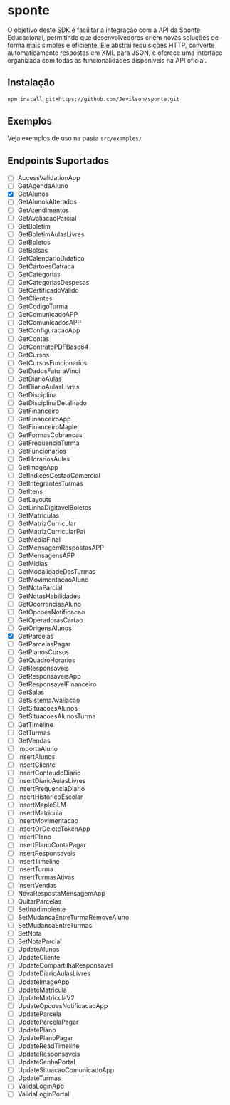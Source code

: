# sponte

O objetivo deste SDK é facilitar a integração com a API da Sponte Educacional, permitindo que desenvolvedores criem novas soluções de forma mais simples e eficiente. Ele abstrai requisições HTTP, converte automaticamente respostas em XML para JSON, e oferece uma interface organizada com todas as funcionalidades disponíveis na API oficial.


## Instalação

```bash
npm install git+https://github.com/Jevilson/sponte.git
```


## Exemplos

Veja exemplos de uso na pasta `src/examples/`


## Endpoints Suportados

- [ ] AccessValidationApp
- [ ] GetAgendaAluno
- [x] GetAlunos
- [ ] GetAlunosAlterados
- [ ] GetAtendimentos
- [ ] GetAvaliacaoParcial
- [ ] GetBoletim
- [ ] GetBoletimAulasLivres
- [ ] GetBoletos
- [ ] GetBolsas
- [ ] GetCalendarioDidatico
- [ ] GetCartoesCatraca
- [ ] GetCategorias
- [ ] GetCategoriasDespesas
- [ ] GetCertificadoValido
- [ ] GetClientes
- [ ] GetCodigoTurma
- [ ] GetComunicadoAPP
- [ ] GetComunicadosAPP
- [ ] GetConfiguracaoApp
- [ ] GetContas
- [ ] GetContratoPDFBase64
- [ ] GetCursos
- [ ] GetCursosFuncionarios
- [ ] GetDadosFaturaVindi
- [ ] GetDiarioAulas
- [ ] GetDiarioAulasLivres
- [ ] GetDisciplina
- [ ] GetDisciplinaDetalhado
- [ ] GetFinanceiro
- [ ] GetFinanceiroApp
- [ ] GetFinanceiroMaple
- [ ] GetFormasCobrancas
- [ ] GetFrequenciaTurma
- [ ] GetFuncionarios
- [ ] GetHorariosAulas
- [ ] GetImageApp
- [ ] GetIndicesGestaoComercial
- [ ] GetIntegrantesTurmas
- [ ] GetItens
- [ ] GetLayouts
- [ ] GetLinhaDigitavelBoletos
- [ ] GetMatriculas
- [ ] GetMatrizCurricular
- [ ] GetMatrizCurricularPai
- [ ] GetMediaFinal
- [ ] GetMensagemRespostasAPP
- [ ] GetMensagensAPP
- [ ] GetMidias
- [ ] GetModalidadeDasTurmas
- [ ] GetMovimentacaoAluno
- [ ] GetNotaParcial
- [ ] GetNotasHabilidades
- [ ] GetOcorrenciasAluno
- [ ] GetOpcoesNotificacao
- [ ] GetOperadorasCartao
- [ ] GetOrigensAlunos
- [x] GetParcelas
- [ ] GetParcelasPagar
- [ ] GetPlanosCursos
- [ ] GetQuadroHorarios
- [ ] GetResponsaveis
- [ ] GetResponsaveisApp
- [ ] GetResponsavelFinanceiro
- [ ] GetSalas
- [ ] GetSistemaAvaliacao
- [ ] GetSituacoesAlunos
- [ ] GetSituacoesAlunosTurma
- [ ] GetTimeline
- [ ] GetTurmas
- [ ] GetVendas
- [ ] ImportaAluno
- [ ] InsertAlunos
- [ ] InsertCliente
- [ ] InsertConteudoDiario
- [ ] InsertDiarioAulasLivres
- [ ] InsertFrequenciaDiario
- [ ] InsertHistoricoEscolar
- [ ] InsertMapleSLM
- [ ] InsertMatricula
- [ ] InsertMovimentacao
- [ ] InsertOrDeleteTokenApp
- [ ] InsertPlano
- [ ] InsertPlanoContaPagar
- [ ] InsertResponsaveis
- [ ] InsertTimeline
- [ ] InsertTurma
- [ ] InsertTurmasAtivas
- [ ] InsertVendas
- [ ] NovaRespostaMensagemApp
- [ ] QuitarParcelas
- [ ] SetInadimplente
- [ ] SetMudancaEntreTurmaRemoveAluno
- [ ] SetMudancaEntreTurmas
- [ ] SetNota
- [ ] SetNotaParcial
- [ ] UpdateAlunos
- [ ] UpdateCliente
- [ ] UpdateCompartilhaResponsavel
- [ ] UpdateDiarioAulasLivres
- [ ] UpdateImageApp
- [ ] UpdateMatricula
- [ ] UpdateMatriculaV2
- [ ] UpdateOpcoesNotificacaoApp
- [ ] UpdateParcela
- [ ] UpdateParcelaPagar
- [ ] UpdatePlano
- [ ] UpdatePlanoPagar
- [ ] UpdateReadTimeline
- [ ] UpdateResponsaveis
- [ ] UpdateSenhaPortal
- [ ] UpdateSituacaoComunicadoApp
- [ ] UpdateTurmas
- [ ] ValidaLoginApp
- [ ] ValidaLoginPortal